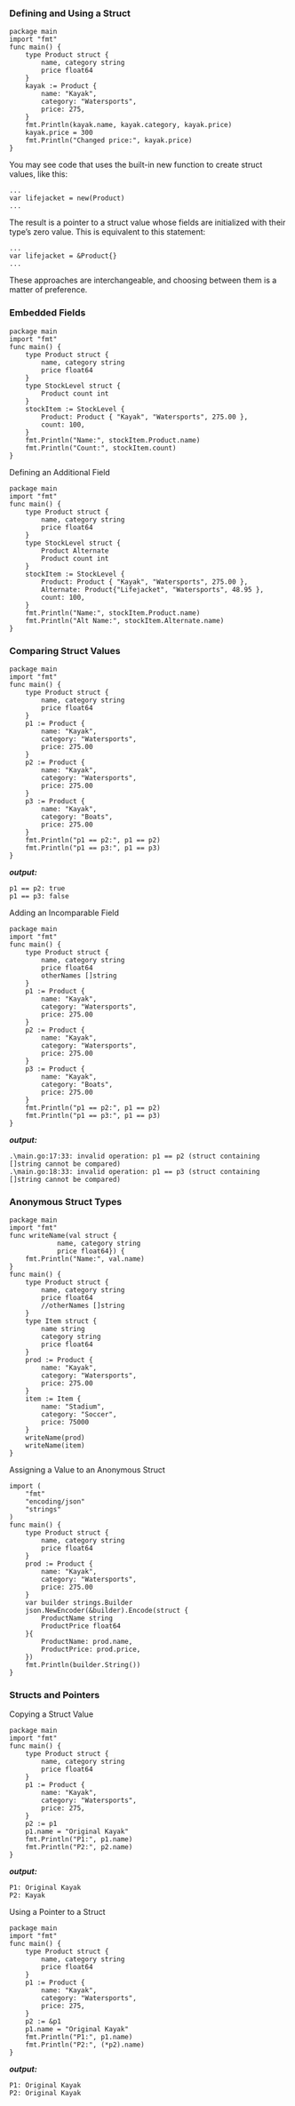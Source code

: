 ### Defining and Using a Struct
```
package main 
import "fmt" 
func main() { 
	type Product struct { 
		name, category string 
		price float64 
	} 
	kayak := Product { 
		name: "Kayak", 
		category: "Watersports", 
		price: 275, 
	} 
	fmt.Println(kayak.name, kayak.category, kayak.price) 
	kayak.price = 300 
	fmt.Println("Changed price:", kayak.price) 
}
```

You may see code that uses the built-in new function to create struct values, like this: 
```
... 
var lifejacket = new(Product) 
...
```
The result is a pointer to a struct value whose fields are initialized with their type’s zero value. This is equivalent to this statement: 
```
... 
var lifejacket = &Product{} 
...
``` 
These approaches are interchangeable, and choosing between them is a matter of preference.

### Embedded Fields
```
package main 
import "fmt" 
func main() { 
	type Product struct { 
		name, category string 
		price float64 
	} 
	type StockLevel struct { 
		Product count int 
	} 
	stockItem := StockLevel { 
		Product: Product { "Kayak", "Watersports", 275.00 }, 
		count: 100, 
	} 
	fmt.Println("Name:", stockItem.Product.name) 
	fmt.Println("Count:", stockItem.count) 
}
```

Defining an Additional Field
```
package main 
import "fmt" 
func main() { 
	type Product struct { 
		name, category string 
		price float64 
	} 
	type StockLevel struct { 
		Product Alternate 
		Product count int 
	}
	stockItem := StockLevel { 
		Product: Product { "Kayak", "Watersports", 275.00 }, 
		Alternate: Product{"Lifejacket", "Watersports", 48.95 }, 
		count: 100, 
	} 
	fmt.Println("Name:", stockItem.Product.name) 
	fmt.Println("Alt Name:", stockItem.Alternate.name) 
}
```

### Comparing Struct Values
```
package main 
import "fmt" 
func main() { 
	type Product struct { 
		name, category string 
		price float64 
	} 
	p1 := Product { 
		name: "Kayak", 
		category: "Watersports", 
		price: 275.00 
	} 
	p2 := Product { 
		name: "Kayak", 
		category: "Watersports", 
		price: 275.00 
	} 
	p3 := Product { 
		name: "Kayak", 
		category: "Boats", 
		price: 275.00 
	} 
	fmt.Println("p1 == p2:", p1 == p2) 
	fmt.Println("p1 == p3:", p1 == p3) 
}
```
***output:***
```
p1 == p2: true 
p1 == p3: false
```

Adding an Incomparable Field
```
package main 
import "fmt" 
func main() { 
	type Product struct { 
		name, category string 
		price float64 
		otherNames []string 
	} 
	p1 := Product { 
		name: "Kayak", 
		category: "Watersports", 
		price: 275.00 
	} 
	p2 := Product { 
		name: "Kayak", 
		category: "Watersports", 
		price: 275.00 
	} 
	p3 := Product { 
		name: "Kayak", 
		category: "Boats", 
		price: 275.00 
	} 
	fmt.Println("p1 == p2:", p1 == p2) 
	fmt.Println("p1 == p3:", p1 == p3) 
}
```
***output:***
```
.\main.go:17:33: invalid operation: p1 == p2 (struct containing []string cannot be compared) 
.\main.go:18:33: invalid operation: p1 == p3 (struct containing []string cannot be compared)
```

### Anonymous Struct Types
```
package main 
import "fmt" 
func writeName(val struct { 
			name, category string 
			price float64}) { 
	fmt.Println("Name:", val.name) 
} 
func main() { 
	type Product struct { 
		name, category string 
		price float64 
		//otherNames []string 
	} 
	type Item struct { 
		name string 
		category string 
		price float64 
	}
	prod := Product { 
		name: "Kayak", 
		category: "Watersports", 
		price: 275.00 
	} 
	item := Item { 
		name: "Stadium", 
		category: "Soccer", 
		price: 75000 
	} 
	writeName(prod) 
	writeName(item) 
}
```

Assigning a Value to an Anonymous Struct
```
import ( 
	"fmt" 
	"encoding/json" 
	"strings" 
) 
func main() { 
	type Product struct { 
		name, category string 
		price float64 
	} 
	prod := Product { 
		name: "Kayak", 
		category: "Watersports", 
		price: 275.00 
	} 
	var builder strings.Builder 
	json.NewEncoder(&builder).Encode(struct { 
		ProductName string 
		ProductPrice float64 
	}{ 
		ProductName: prod.name,
		ProductPrice: prod.price, 
	}) 
	fmt.Println(builder.String()) 
}
```


### Structs and Pointers
Copying a Struct Value
```
package main 
import "fmt" 
func main() { 
	type Product struct { 
		name, category string 
		price float64 
	} 
	p1 := Product { 
		name: "Kayak", 
		category: "Watersports", 
		price: 275, 
	} 
	p2 := p1 
	p1.name = "Original Kayak"
	fmt.Println("P1:", p1.name) 
	fmt.Println("P2:", p2.name) 
}
```
***output:***
```
P1: Original Kayak 
P2: Kayak
```

Using a Pointer to a Struct
```
package main 
import "fmt" 
func main() { 
	type Product struct { 
		name, category string 
		price float64 
	} 
	p1 := Product { 
		name: "Kayak", 
		category: "Watersports", 
		price: 275, 
	} 
	p2 := &p1 
	p1.name = "Original Kayak" 
	fmt.Println("P1:", p1.name) 
	fmt.Println("P2:", (*p2).name) 
}
```
***output:***
```
P1: Original Kayak 
P2: Original Kayak
```

